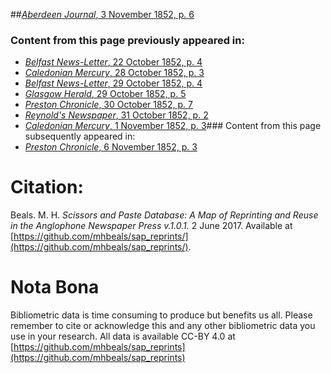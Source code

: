 ##[*Aberdeen Journal*, 3 November 1852, p. 6](https://mhbeals.github.io/sap_html/Aberdeen-Journal/Aberdeen-Journal-3-November-1852-p-6)

### Content from this page previously appeared in:
+ [*Belfast News-Letter*, 22 October 1852, p. 4](https://mhbeals.github.io/sap_html/Belfast-News-Letter/Belfast-News-Letter-22-October-1852-p-4)
+ [*Caledonian Mercury*, 28 October 1852, p. 3](https://mhbeals.github.io/sap_html/Caledonian-Mercury/Caledonian-Mercury-28-October-1852-p-3)
+ [*Belfast News-Letter*, 29 October 1852, p. 4](https://mhbeals.github.io/sap_html/Belfast-News-Letter/Belfast-News-Letter-29-October-1852-p-4)
+ [*Glasgow Herald*, 29 October 1852, p. 5](https://mhbeals.github.io/sap_html/Glasgow-Herald/Glasgow-Herald-29-October-1852-p-5)
+ [*Preston Chronicle*, 30 October 1852, p. 7](https://mhbeals.github.io/sap_html/Preston-Chronicle/Preston-Chronicle-30-October-1852-p-7)
+ [*Reynold's Newspaper*, 31 October 1852, p. 2](https://mhbeals.github.io/sap_html/Reynold's-Newspaper/Reynold's-Newspaper-31-October-1852-p-2)
+ [*Caledonian Mercury*, 1 November 1852, p. 3](https://mhbeals.github.io/sap_html/Caledonian-Mercury/Caledonian-Mercury-1-November-1852-p-3)### Content from this page subsequently appeared in:
+ [*Preston Chronicle*, 6 November 1852, p. 3](https://mhbeals.github.io/sap_html/Preston-Chronicle/Preston-Chronicle-6-November-1852-p-3)
                    
# Citation: 

Beals. M. H. *Scissors and Paste Database: A Map of Reprinting and Reuse in the Anglophone Newspaper Press v.1.0.1.* 2 June 2017. Available at [https://github.com/mhbeals/sap_reprints/](https://github.com/mhbeals/sap_reprints/). 
                    
# Nota Bona

Bibliometric data is time consuming to produce but benefits us all. Please remember to cite or acknowledge this and any other bibliometric data you use in your research. All data is available CC-BY 4.0 at [https://github.com/mhbeals/sap_reprints](https://github.com/mhbeals/sap_reprints)